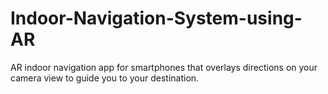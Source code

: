 # Indoor-Navigation-System-using-AR
AR indoor navigation app for smartphones that overlays directions on your camera view to guide you to your destination.
